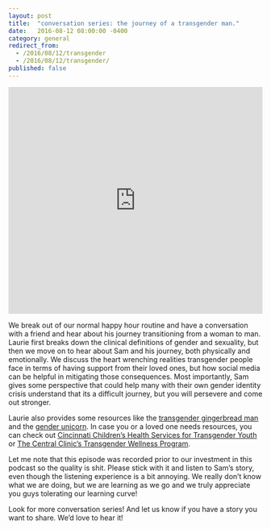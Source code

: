 ```yaml
---
layout: post
title:  "conversation series: the journey of a transgender man."
date:   2016-08-12 08:00:00 -0400
category: general
redirect_from:
  - /2016/08/12/transgender
  - /2016/08/12/transgender/
published: false
---
```


<iframe width="100%" height="450" scrolling="no" frameborder="no" src="https://w.soundcloud.com/player/?url=https%3A//api.soundcloud.com/tracks/278002927&amp;auto_play=false&amp;hide_related=false&amp;show_comments=true&amp;show_user=true&amp;show_reposts=false&amp;visual=true"></iframe>

We break out of our normal happy hour routine and have a conversation with a friend and hear about his journey transitioning from a woman to man. Laurie first breaks down the clinical definitions of gender and sexuality, but then we move on to hear about Sam and his journey, both physically and emotionally. We discuss the heart wrenching realities transgender people face in terms of having support from their loved ones, but how social media can be helpful in mitigating those consequences. Most importantly, Sam gives some perspective that could help many with their own gender identity crisis understand that its a difficult journey, but you will persevere and come out stronger.

Laurie also provides some resources like the [transgender gingerbread man](https://flic.kr/p/KTA8jT) and the [gender unicorn](https://www.flickr.com/gp/crimsonrhoads/5979ZU). In case you or a loved one needs resources, you can check out [Cincinnati Children’s Health Services for Transgender Youth](https://www.cincinnatichildrens.org/service/a/adolescent-medicine/programs/transgender) or [The Central Clinic’s Transgender Wellness Program](http://www.centralclinic.org/?page_id=1901).

Let me note that this episode was recorded prior to our investment in this podcast so the quality is shit. Please stick with it and listen to Sam’s story, even though the listening experience is a bit annoying. We really don’t know what we are doing, but we are learning as we go and we truly appreciate you guys tolerating our learning curve!

Look for more conversation series! And let us know if you have a story you want to share. We’d love to hear it!
